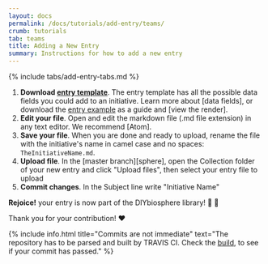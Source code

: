 ```yaml
---
layout: docs
permalink: /docs/tutorials/add-entry/teams/
crumb: tutorials
tab: teams
title: Adding a New Entry
summary: Instructions for how to add a new entry
---
```


{% include tabs/add-entry-tabs.md %}


1. **Download <a class="noelink" href="https://raw.githubusercontent.com/DIYbiosphere/sphere/master/docs/EntryTemplate.md" download>entry template</a>**. The entry template has all the possible data fields you could add to an initiative. Learn more about [data fields], or download the <a class="noelink" href="https://raw.githubusercontent.com/DIYbiosphere/sphere/master/docs/EntryExample.md" download>entry example</a> as a guide and [view the render].
2. **Edit your file**. Open and edit the markdown file (.md file extension) in any text editor. We recommend [Atom].
3. **Save your file**. When you are done and ready to upload, rename the file with the initiative's name in camel case and no spaces: `TheInitiativeName.md`.
4. **Upload file**. In the [master branch][sphere], open the Collection folder of your new entry and click "Upload files", then select your entry file to upload
5. **Commit changes**. In the Subject line write "Initiative Name"

**Rejoice!** your entry is now part of the DIYbiosphere library! :clap: :clap:

Thank you for your contribution! :heart:


{% include info.html title="Commits are not immediate" text="The repository has to be parsed and built by TRAVIS CI. Check the [build](https://travis-ci.org/DIYbiosphere/sphere), to see if your commit has passed." %}
